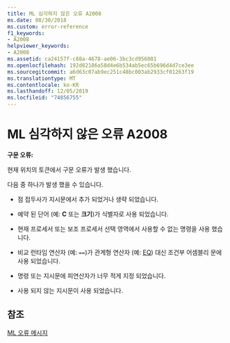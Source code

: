 ```yaml
---
title: ML 심각하지 않은 오류 A2008
ms.date: 08/30/2018
ms.custom: error-reference
f1_keywords:
- A2008
helpviewer_keywords:
- A2008
ms.assetid: ca24157f-c88a-4678-ae06-3bc3cd956001
ms.openlocfilehash: 192d82186a58d4e6b534ab5ec65b696d4d7ce3ee
ms.sourcegitcommit: a6d63c07ab9ec251c48bc003ab2933cf01263f19
ms.translationtype: MT
ms.contentlocale: ko-KR
ms.lasthandoff: 12/05/2019
ms.locfileid: "74856755"
---
```

# <a name="ml-nonfatal-error-a2008"></a>ML 심각하지 않은 오류 A2008

**구문 오류:**

현재 위치의 토큰에서 구문 오류가 발생 했습니다.

다음 중 하나가 발생 했을 수 있습니다.

- 점 접두사가 지시문에서 추가 되었거나 생략 되었습니다.

- 예약 된 단어 (예: **C** 또는 **크기**)가 식별자로 사용 되었습니다.

- 현재 프로세서 또는 보조 프로세서 선택 영역에서 사용할 수 없는 명령을 사용 했습니다.

- 비교 런타임 연산자 (예: `==`)가 관계형 연산자 (예: [EQ](../../assembler/masm/operator-eq.md)) 대신 조건부 어셈블리 문에 사용 되었습니다.

- 명령 또는 지시문에 피연산자가 너무 적게 지정 되었습니다.

- 사용 되지 않는 지시문이 사용 되었습니다.

## <a name="see-also"></a>참조

[ML 오류 메시지](../../assembler/masm/ml-error-messages.md)<br/>